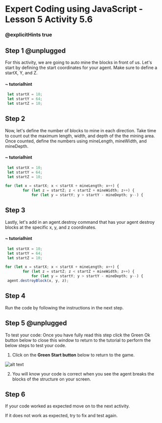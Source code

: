 
# Expert Coding using JavaScript - Lesson 5 Activity 5.6
### @explicitHints true

  

## Step 1 @unplugged

For this activity, we are going to auto mine the blocks in front of us. Let's start by defining the start coordinates for your agent. Make sure to define a startX, Y, and Z.

#### ~ tutorialhint

```javascript
 let startX = 10; 
 let startY = 64; 
 let startZ = 10; 
```



## Step 2

Now, let's define the number of blocks to mine in each direction. Take time to count out the maximum length, width, and depth of the the mining area. Once counted, define the numbers using mineLength, mineWidth, and mineDepth.

#### ~ tutorialhint

```javascript
 let startX = 10; 
 let startY = 64; 
 let startZ = 10; 
 
for (let x = startX; x < startX + mineLength; x++) {
        for (let z = startZ; z < startZ + mineWidth; z++) {
            for (let y = startY; y > startY - mineDepth; y--) {
```

## Step 3

Lastly, let's add in an agent.destroy command that has your agent destroy blocks at the specific x, y, and z coordinates.

#### ~ tutorialhint

```javascript
 let startX = 10; 
 let startY = 64; 
 let startZ = 10; 
 
for (let x = startX; x < startX + mineLength; x++) {
        for (let z = startZ; z < startZ + mineWidth; z++) {
            for (let y = startY; y > startY - mineDepth; y--) {
 agent.destroyBlock(x, y, z); 

```



## Step 4 
Run the code by following the instructions in the next step.

## Step 5 @unplugged

To test your code:
Once you have fully read this step click the Green Ok button below to close this window to return to the tutorial to perform the below steps to test your code.

1. Click on the **Green Start button** below to return to the game.

  

![alt text](https://expertjs.codingcredentials.com/Lesson1/1.1/1.JPG?raw=true  "Start")
  

2. You will know your code is correct when you see the agent breaks the blocks of the structure on your screen.

  
  
  

## Step 6

If your code worked as expected move on to the next activity.

  

If it does not work as expected, try to fix and test again.
